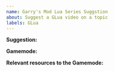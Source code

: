```yaml
---
name: Garry's Mod Lua Series Suggstion
about: Suggest a GLua video on a topic
labels: GLua
---
```


**Suggestion:**

**Gamemode:** 

**Relevant resources to the Gamemode:**
